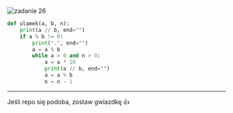 <picture>
  <source srcset="../../srt/zbior_zadan/26.png" media="(prefers-color-scheme: light)">
  <source srcset="../../srt/zbior_zadan/black_26.png" media="(prefers-color-scheme: dark)">
  <img src="../../srt/zbior_zadan/black_26.png" alt="zadanie 26">
</picture>

```python
def ulamek(a, b, n):
    print(a // b, end="")
    if a % b != 0:
        print(".", end="")
        a = a % b
        while a > 0 and n > 0:
            a = a * 10
            print(a // b, end="")
            a = a % b
            n = n - 1

```

---
Jeśli repo się podoba, zostaw gwiazdkę 👍
